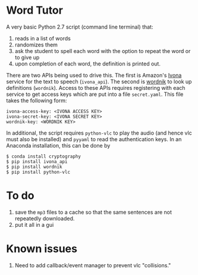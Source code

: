 # Word Tutor

A very basic Python 2.7 script (command line terminal) that:
 1. reads in a list of words
 2. randomizes them
 3. ask the student to spell each word with the option to repeat the word or to give up
 4. upon completion of each word, the definition is printed out.

There are two APIs being used to drive this. The first is Amazon's [Ivona](https://www.ivona.com/) service for the text to speech (`ivona_api`).  The second is [wordnik](https://www.wordnik.com/) to look up definitions (`wordnik`). Access to these APIs requires registering with each service to get access keys which are put into a file `secret.yaml`.  This file takes the following form:

    ivona-access-key: <IVONA ACCESS KEY>
    ivona-secret-key: <IVONA SECRET KEY>
    wordnik-key: <WORDNIK KEY>

In additional, the script requires `python-vlc` to play the audio (and hence vlc must also be installed) and `pyyaml` to read the authentication keys. In an Anaconda installation, this can be done by

    $ conda install cryptography
    $ pip install ivona_api
    $ pip install wordnik
    $ pip install python-vlc

# To do

 1. save the `mp3` files to a cache so that the same sentences are not repeatedly downloaded.
 2. put it all in a gui

# Known issues

 1. Need to add callback/event manager to prevent vlc "collisions."
